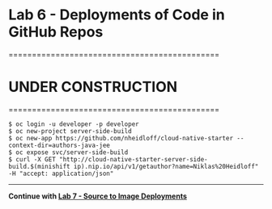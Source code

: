 # Lab 6 - Deployments of Code in GitHub Repos

=============================================

# UNDER CONSTRUCTION

=============================================

```
$ oc login -u developer -p developer
$ oc new-project server-side-build
$ oc new-app https://github.com/nheidloff/cloud-native-starter --context-dir=authors-java-jee
$ oc expose svc/server-side-build
$ curl -X GET "http://cloud-native-starter-server-side-build.$(minishift ip).nip.io/api/v1/getauthor?name=Niklas%20Heidloff" -H "accept: application/json"
```

---

__Continue with [Lab 7 - Source to Image Deployments](./7-soure-to-image.md)__